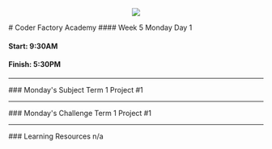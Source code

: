 <p align="center"><img src="https://github.com/coder-factory-academy/cf-guidline-css/blob/master/CFA.png"></p>
# Coder Factory Academy
#### Week 5 Monday Day 1

#### Start: 9:30AM
#### Finish: 5:30PM
<hr>
### Monday's Subject
Term 1 Project #1


<hr>
### Monday's Challenge
Term 1 Project #1


<hr>
### Learning Resources
n/a
